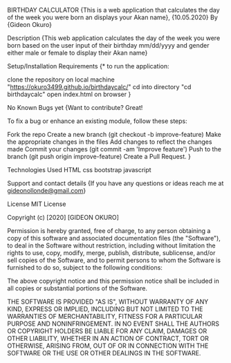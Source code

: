 BIRTHDAY CALCULATOR
{This is a web application that calculates the day of the week you were born an displays your Akan name}, {10.05.2020}
By {Gideon Okuro}

Description
{This web application calculates the day of the week you were born based on the user input of their birthday mm/dd/yyyy and gender either male or female to display their Akan name}

Setup/Installation Requirements
{* to run the application:

clone the repository on local machine "https://okuro3499.github.io/birthdaycalc/"
cd into directory "cd birthdaycalc"
open index.html on browser }

No Known Bugs yet
{Want to contribute? Great!

To fix a bug or enhance an existing module, follow these steps:

Fork the repo Create a new branch (git checkout -b improve-feature) Make the appropriate changes in the files Add changes to reflect the changes made Commit your changes (git commit -am 'Improve feature') Push to the branch (git push origin improve-feature) Create a Pull Request. }

Technologies Used
HTML
css
bootstrap
javascript

Support and contact details
{If you have any questions or ideas reach me at gideonollonde@gmail.com}

License
MIT License

Copyright (c) [2020] [GIDEON OKURO]

Permission is hereby granted, free of charge, to any person obtaining a copy
of this software and associated documentation files (the "Software"), to deal
in the Software without restriction, including without limitation the rights
to use, copy, modify, merge, publish, distribute, sublicense, and/or sell
copies of the Software, and to permit persons to whom the Software is
furnished to do so, subject to the following conditions:

The above copyright notice and this permission notice shall be included in all
copies or substantial portions of the Software.

THE SOFTWARE IS PROVIDED "AS IS", WITHOUT WARRANTY OF ANY KIND, EXPRESS OR
IMPLIED, INCLUDING BUT NOT LIMITED TO THE WARRANTIES OF MERCHANTABILITY,
FITNESS FOR A PARTICULAR PURPOSE AND NONINFRINGEMENT. IN NO EVENT SHALL THE
AUTHORS OR COPYRIGHT HOLDERS BE LIABLE FOR ANY CLAIM, DAMAGES OR OTHER
LIABILITY, WHETHER IN AN ACTION OF CONTRACT, TORT OR OTHERWISE, ARISING FROM,
OUT OF OR IN CONNECTION WITH THE SOFTWARE OR THE USE OR OTHER DEALINGS IN THE
SOFTWARE.
